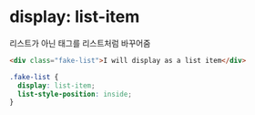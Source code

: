 # display: list-item

리스트가 아닌 태그를 리스트처럼 바꾸어줌

```html
<div class="fake-list">I will display as a list item</div>
```

```css
.fake-list {
  display: list-item;
  list-style-position: inside;
}
```
